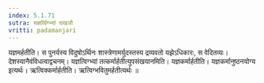 ```yaml
---
index: 5.1.71
sutra: यज्ञर्त्विग्भ्यां घखञौ
vritti: padamanjari
---
```


 यज्ञमर्हतीति। स पुनर्यस्य विदुषोऽर्थिनः शास्त्रेणामर्युदस्तस्य द्रव्यवतो यझेऽधिकारः, स वेदितव्यः। देशस्यानैवंविधत्वाद्वचनम्।  यज्ञत्विग्भ्यां तत्कर्मार्हतीत्युपसंखयानमिति। यज्ञकर्मार्हतीति। यज्ञकर्मानुष्ठनयोग्य इत्यर्थः। ऋत्विक्कर्मार्हतीति। ऋत्विग्भवितुमर्हतीत्यर्थः ॥